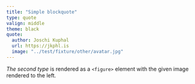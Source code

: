 ```yaml
---
title: "Simple blockquote"
type: quote
valign: middle
theme: black
quote:
  author: Joschi Kuphal
  url: https://jkphl.is
  image: "../test/fixture/other/avatar.jpg"
---
```

<em>The second type</em> is rendered as a <code>&lt;figure&gt;</code> element with the given image rendered to the left.
